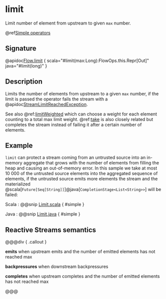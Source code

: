 # limit

Limit number of element from upstream to given `max` number.

@ref[Simple operators](../index.md#simple-operators)

## Signature

@apidoc[Flow.limit](Flow$) { scala="#limit(max:Long):FlowOps.this.Repr[Out]" java="#limit(long)" } 

## Description

Limits the number of elements from upstream to a given `max` number, if the limit is passed the operator fails the stream with a @apidoc[StreamLimitReachedException](StreamLimitReachedException).

See also @ref:[limitWeighted](limitWeighted.md) which can choose a weight for each element counting to a total max limit weight. @ref:[take](take.md) is also closely related but completes the stream instead of failing it after a certain number of elements.

## Example

`limit` can protect a stream coming from an untrusted source into an in-memory aggregate that grows with the number of elements from filling the heap and causing an out-of-memory error.
In this sample we take at most 10 000 of the untrusted source elements into the aggregated sequence of elements, if the untrusted source emits more elements the stream and the materialized @scala[`Future[Seq[String]]`]@java[`CompletionStage<List<String>>`] will be failed:

Scala
:   @@snip [Limit.scala](/gemini-docs/src/test/scala/docs/stream/operators/sourceorflow/Limit.scala) { #simple }

Java
:   @@snip [Limit.java](/gemini-docs/src/test/java/jdocs/stream/operators/sourceorflow/Limit.java) { #simple }


## Reactive Streams semantics

@@@div { .callout }

**emits** when upstream emits and the number of emitted elements has not reached max

**backpressures** when downstream backpressures

**completes** when upstream completes and the number of emitted elements has not reached max

@@@
